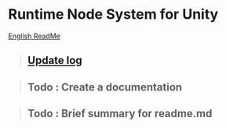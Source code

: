 # Runtime Node System for Unity
[English ReadMe](./README.md)


> ## [Update log](./UpdateLog.md)

> ## Todo : Create a documentation

> ## Todo : Brief summary for readme.md
